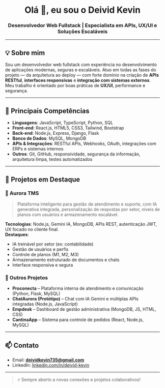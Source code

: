 <h1 align="center">Olá 👋, eu sou o Deivid Kevin</h1>
<h3 align="center">Desenvolvedor Web Fullstack | Especialista em APIs, UX/UI e Soluções Escaláveis</h3>

---

## 💡 Sobre mim

Sou um desenvolvedor web fullstack com experiência no desenvolvimento de aplicações modernas, seguras e escaláveis. Atuo em todas as fases do projeto — da arquitetura ao deploy — com forte domínio na criação de **APIs RESTful**, **interfaces responsivas** e **integração com sistemas externos**. Meu trabalho é orientado por boas práticas de **UX/UI**, performance e segurança.

---

## 🧠 Principais Competências

- **Linguagens**: JavaScript, TypeScript, Python, SQL  
- **Front-end**: React.js, HTML5, CSS3, Tailwind, Bootstrap  
- **Back-end**: Node.js, Express, Django, Flask  
- **Banco de Dados**: MySQL, MongoDB  
- **APIs & Integrações**: RESTful APIs, Webhooks, OAuth, integrações com ERPs e sistemas internos  
- **Outros**: Git, GitHub, responsividade, segurança da informação, arquitetura limpa, testes automatizados

---

## 🚀 Projetos em Destaque

### 🔷 **Aurora TMS**
> Plataforma inteligente para gestão de atendimento e suporte, com IA generativa integrada, personalização de respostas por setor, níveis de planos com usuários e armazenamento escalável.

**Tecnologias**: Node.js, Gemini IA, MongoDB, APIs REST, autenticação JWT, UX focado no cliente final.  
**Destaques**:
- IA treinável por setor (ex: contabilidade)
- Gestão de usuários e perfis
- Controle de planos (M1, M2, M3)
- Armazenamento estruturado de documentos e chats
- Interface responsiva e segura

### 💼 Outros Projetos

- **Proconecta** – Plataforma interna de atendimento e comunicação (Python, Flask, MySQL)
- **ChatAurora (Protótipo)** – Chat com IA Gemini e múltiplas APIs integradas (Node.js, JavaScript)
- **Empdesk** – Dashboard de gestão administrativa (MongoDB, JS, HTML, CSS)
- **CantinaApp** – Sistema para controle de pedidos (React, Node.js, MySQL)

---

## 📫 Contato

- Email: **deividkevin735@gmail.com**  
- LinkedIn: [linkedin.com/in/deivid-kevin](https://www.linkedin.com/in/deivid-kevin)

---

> ⚡ Sempre aberto a novas conexões e projetos colaborativos!
